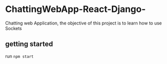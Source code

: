 # ChattingWebApp-React-Django-
Chatting web Application, the objective of this project is to learn how to use Sockets 

## getting started 

run 
`
npm start
`
